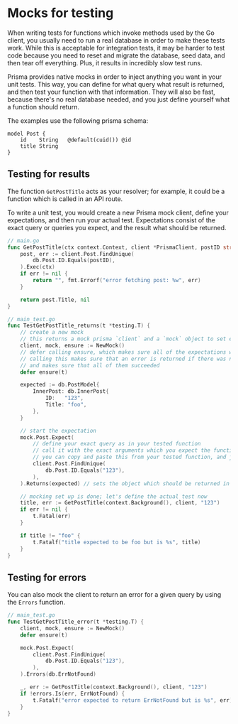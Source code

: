 # Mocks for testing

When writing tests for functions which invoke methods used by the Go client, you usually need to run a real database in order to make these tests work. While this is acceptable for integration tests, it may be harder to test code because you need to reset and migrate the database, seed data, and then tear off everything. Plus, it results in incredibly slow test runs.

Prisma provides native mocks in order to inject anything you want in your unit tests. This way, you can define for what query what result is returned, and then test your function with that information. They will also be fast, because there's no real database needed, and you just define yourself what a function should return.

The examples use the following prisma schema:

```prisma
model Post {
    id    String   @default(cuid()) @id
    title String
}
```

## Testing for results

The function `GetPostTitle` acts as your resolver; for example, it could be a function which is called in an API route.

To write a unit test, you would create a new Prisma mock client, define your expectations, and then run your actual test.
Expectations consist of the exact query or queries you expect, and the result what should be returned.

```go
// main.go
func GetPostTitle(ctx context.Context, client *PrismaClient, postID string) (string, error) {
    post, err := client.Post.FindUnique(
        db.Post.ID.Equals(postID),
    ).Exec(ctx)
    if err != nil {
        return "", fmt.Errorf("error fetching post: %w", err)
    }

    return post.Title, nil
}

// main_test.go
func TestGetPostTitle_returns(t *testing.T) {
    // create a new mock
    // this returns a mock prisma `client` and a `mock` object to set expectations
    client, mock, ensure := NewMock()
    // defer calling ensure, which makes sure all of the expectations were met and actually called
    // calling this makes sure that an error is returned if there was no query happening for a given expectation
    // and makes sure that all of them succeeded
    defer ensure(t)

    expected := db.PostModel{
        InnerPost: db.InnerPost{
            ID:   "123",
            Title: "foo",
        },
    }

    // start the expectation
    mock.Post.Expect(
        // define your exact query as in your tested function
        // call it with the exact arguments which you expect the function to be called with
        // you can copy and paste this from your tested function, and just put specific values into the arguments
        client.Post.FindUnique(
            db.Post.ID.Equals("123"),
        ),
    ).Returns(expected) // sets the object which should be returned in the function call

    // mocking set up is done; let's define the actual test now
    title, err := GetPostTitle(context.Background(), client, "123")
    if err != nil {
        t.Fatal(err)
    }

    if title != "foo" {
        t.Fatalf("title expected to be foo but is %s", title)
    }
}
```

## Testing for errors

You can also mock the client to return an error for a given query by using the `Errors` function.

```go
// main_test.go
func TestGetPostTitle_error(t *testing.T) {
    client, mock, ensure := NewMock()
    defer ensure(t)

    mock.Post.Expect(
        client.Post.FindUnique(
            db.Post.ID.Equals("123"),
        ),
    ).Errors(db.ErrNotFound)

    _, err := GetPostTitle(context.Background(), client, "123")
    if !errors.Is(err, ErrNotFound) {
        t.Fatalf("error expected to return ErrNotFound but is %s", err)
    }
}
```
